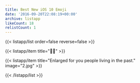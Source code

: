 ```yaml
---
title: Best New iOS 10 Emoji
date: '2016-09-20T22:08:19+00:00'
archive: listapp
likeCount: 18
relistCount: 1
---
```



{{< listapp/list order=false reverse=false >}}

   {{< listapp/item title="👯‍♂️" >}}

   {{< listapp/item title="Enlarged for you people living in the past."
      image="2.jpg" >}}

{{< /listapp/list >}}
